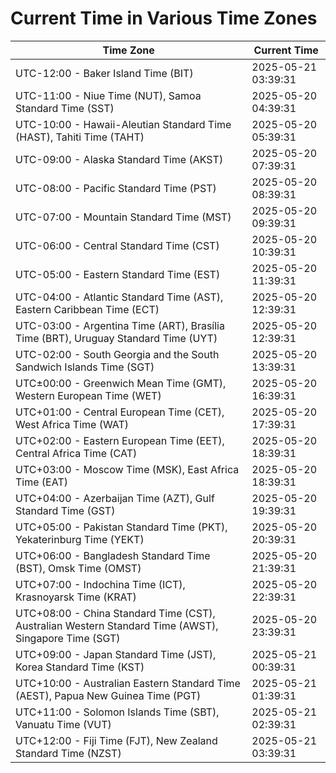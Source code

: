 # Current Time in Various Time Zones

| Time Zone | Current Time |
|-----------|--------------|
| UTC-12:00 - Baker Island Time (BIT) | 2025-05-21 03:39:31 |
| UTC-11:00 - Niue Time (NUT), Samoa Standard Time (SST) | 2025-05-20 04:39:31 |
| UTC-10:00 - Hawaii-Aleutian Standard Time (HAST), Tahiti Time (TAHT) | 2025-05-20 05:39:31 |
| UTC-09:00 - Alaska Standard Time (AKST) | 2025-05-20 07:39:31 |
| UTC-08:00 - Pacific Standard Time (PST) | 2025-05-20 08:39:31 |
| UTC-07:00 - Mountain Standard Time (MST) | 2025-05-20 09:39:31 |
| UTC-06:00 - Central Standard Time (CST) | 2025-05-20 10:39:31 |
| UTC-05:00 - Eastern Standard Time (EST) | 2025-05-20 11:39:31 |
| UTC-04:00 - Atlantic Standard Time (AST), Eastern Caribbean Time (ECT) | 2025-05-20 12:39:31 |
| UTC-03:00 - Argentina Time (ART), Brasília Time (BRT), Uruguay Standard Time (UYT) | 2025-05-20 12:39:31 |
| UTC-02:00 - South Georgia and the South Sandwich Islands Time (SGT) | 2025-05-20 13:39:31 |
| UTC±00:00 - Greenwich Mean Time (GMT), Western European Time (WET) | 2025-05-20 16:39:31 |
| UTC+01:00 - Central European Time (CET), West Africa Time (WAT) | 2025-05-20 17:39:31 |
| UTC+02:00 - Eastern European Time (EET), Central Africa Time (CAT) | 2025-05-20 18:39:31 |
| UTC+03:00 - Moscow Time (MSK), East Africa Time (EAT) | 2025-05-20 18:39:31 |
| UTC+04:00 - Azerbaijan Time (AZT), Gulf Standard Time (GST) | 2025-05-20 19:39:31 |
| UTC+05:00 - Pakistan Standard Time (PKT), Yekaterinburg Time (YEKT) | 2025-05-20 20:39:31 |
| UTC+06:00 - Bangladesh Standard Time (BST), Omsk Time (OMST) | 2025-05-20 21:39:31 |
| UTC+07:00 - Indochina Time (ICT), Krasnoyarsk Time (KRAT) | 2025-05-20 22:39:31 |
| UTC+08:00 - China Standard Time (CST), Australian Western Standard Time (AWST), Singapore Time (SGT) | 2025-05-20 23:39:31 |
| UTC+09:00 - Japan Standard Time (JST), Korea Standard Time (KST) | 2025-05-21 00:39:31 |
| UTC+10:00 - Australian Eastern Standard Time (AEST), Papua New Guinea Time (PGT) | 2025-05-21 01:39:31 |
| UTC+11:00 - Solomon Islands Time (SBT), Vanuatu Time (VUT) | 2025-05-21 02:39:31 |
| UTC+12:00 - Fiji Time (FJT), New Zealand Standard Time (NZST) | 2025-05-21 03:39:31 |
